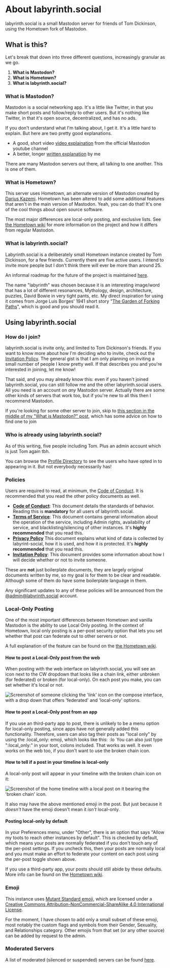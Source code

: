 # About labyrinth.social

labyrinth.social is a small Mastodon server for friends of Tom Dickinson, using the Hometown fork of Mastodon. 

## What is this?

Let's break that down into three different questions, increasingly granular as we go.

  1. **What is Mastodon?** 
  2. **What is Hometown?**
  3. **What is labyrinth.social?**

### What is Mastodon?

Mastodon is a social networking app. It's a little like Twitter, in that you make short posts and follow/reply to other users. But it's nothing like Twitter, in that it's open source, decentralized, and has no ads. 

If you don't understand what I'm talking about, I get it. It's a little hard to explain. But here are two pretty good explanations.

* A good, short video [video explaination](https://www.youtube.com/watch?v=IPSbNdBmWKE) from the official Mastodon youtube channel
* A better, longer [written explanation](https://www.nowwearealltom.com/what-is-mastodon/) by me

There are many Mastodon servers out there, all talking to one another. This is one of them.

### What is Hometown?

This server uses Hometown, an alternate version of Mastodon created by [Darius Kazemi](@https://friend.camp/@darius). Hometown has been altered to add some additional features that aren't in the main version of Mastodon. Yeah, you can do that! It's one of the cool things about open source software.

The most major differences are local-only posting, and exclusive lists. See [the Hometown wiki](https://github.com/hometown-fork/hometown/wiki) for more information on the project and how it differs from regular Mastodon.

### What is labyrinth.social?

Labyrinth.social is a deliberately small Hometown instance created by Tom Dickinson, for a few friends. Currently there are five active users. I intend to invite more people but I don't think there will ever be more than around 25.

An informal roadmap for the future of the project is maintained [here](roadmap.md).

The name "labyrinth" was chosen because it is an interesting image/word that has a lot of different resonances, Mythology, design, architecture, puzzles, David Bowie in very tight pants, etc. My direct inspiration for using it comes from Jorge Luis Borges' 1941 short story "[The Garden of Forking Paths](http://mycours.es/gamedesign2012/files/2012/08/The-Garden-of-Forking-Paths-Jorge-Luis-Borges-1941.pdf)", which is good and you should read it.


## Using labyrinth.social

### How do I join?

labyrinth.social is invite only, and limited to Tom Dickinson's friends. If you want to know more about how I'm deciding who to invite, check out the [Invitation Policy](policy/invitation.md). The general gist is that I am only planning on inviting a small number of people I know pretty well. If that describes you and you're interested in joining, let me know!

That said, and you may already know this: even if you haven't joined labyrinth.social, you can still follow me and the other labyrinth.social users. All you need is an account on *any* Mastodon server. Actually there are some other kinds of servers that work too, but if you're new to all this then I recommend Mastodon.

If you're looking for some other server to join, skip to [this section in the middle of my "What is Mastodon?" post](https://www.nowwearealltom.com/what-is-mastodon/#09), which has some advice on how to find one to join

### Who is already using labyrinth.social?

As of this writing, five people including Tom. Plus an admin account which is just Tom again tbh. 

You can browse the [Profile Directory](https://labyrinth.social/explore) to see the users who have opted in to appearing in it. But not everybody necessarily has!

### Policies

Users are required to read, at minimum, the [Code of Conduct](policy/conduct.md). It is recommended that you read the other policy documents as well.

* **[Code of Conduct](policy/conduct.md)**: This document details the standards of behavior. Reading this is **mandatory** for all users of labyrinth.social.
* **[Terms of Service](policy/terms.md)**: This document contains general information about the operation of the service, including Admin rights, availability of service, and blacklisting/silencing of other instances. It's **highly recommended** that you read this.
* **[Privacy Policy](policy/privacy.md)** This document explains what kind of data is collected by labyrint-social, how it is used, and how it is protected. It's **highly recommended** that you read this.
* **[Invitation Policy](policy/invitation.md)**: This document provides some information about how I will decide whether or not to invite someone.

These are **not** just boilerplate documents, they are largely original documents written by me, so my goal is for them to be clear and readable. Although some of them do have some boilerplate language in them. 

Any significant updates to any of these policies will be announced from the [@admin@labyrinth.social](https://labyrinth.social/@admin) account.

### Local-Only Posting

One of the most important differences between Hometown and vanilla Mastodon is the ability to use Local Only posting. In the context of Hometown, local only posting is a per-post security option that lets you set whether that post can federate out to other servers or not.

A full explanation of the feature can be found on the [the Hometown wiki](https://github.com/hometown-fork/hometown/wiki/Local-only-posting).

#### How to post a Local-Only post from the web

When posting with the web interface on labyrinth.social, you will see an icon next to the CW dropdown that looks like a chain link, either unbroken (for federated) or broken (for local-only). On each post you make, you can set whether it's local or not.

![Screenshot of someone clicking the 'link' icon on the compose interface, with a drop down that offers 'federated' and 'local-only' options.](https://camo.githubusercontent.com/f7dfd141bfa4e2302eb77b571b671efc64cdd0e73b3749fe23c9988505b98cfb/68747470733a2f2f74696e7973756276657273696f6e732e636f6d2f706963732f686f6d65746f776e2d6c6f63616c2e706e67)

#### How to post a Local-Only post from an app

If you use an third-party app to post, there is unlikely to be a menu option for local-only posting, since apps have not generally added this functionality. Therefore, users can also tag their posts as "local only" by using the :local\_only: emoji,
which looks like this:
<img
  src="https://labyrinth.social/system/custom_emojis/images/000/008/282/static/aeeb24f12d632bd6.png"
  alt=":local_only:" title=":local_only:"
  style="vertical-align: middle; -o-object-fit: contain; object-fit: contain;
         margin: -.2ex .15em .2ex; width: 16px; height: 16px;"
/>
You can also just type ":local\_only:" in your toot, colons included. That works as well. It even works on the web too, if you don't want to use the broken chain icon.

#### How to tell if a post in your timeline is local-only

A local-only post will appear in your timeline with the broken chain icon on it:

![Screenshot of the home timeline with a local post on it bearing the 'broken chain' icon.](https://camo.githubusercontent.com/96e40a539849d5cd7f18884e233a1d69fb7bc746d3a7fc577fbf76518906b2c0/68747470733a2f2f74696e7973756276657273696f6e732e636f6d2f706963732f686f6d65746f776e2d6c6f63616c2d322e706e67)

It also may have the above mentioned emoji in the post. But just because it *doesn't* have the emoji doesn't mean it *isn't* local-only.

#### Posting local-only by default

In your Preferences menu, under "Other", there is an option that says "Allow my toots to reach other instances by default". This is checked by default, which means your posts are normally federated if you don't touch any of the per-post settings. If you uncheck this, then your posts are normally local and you must make an effort to federate your content on each post using the per-post toggle shown above.

If you use a third-party app, your posts should still abide by these defaults. More info can be found on the [Hometown wiki](https://github.com/hometown-fork/hometown/wiki/Local-only-posting#sensible-defaults).

### Emoji

This instance uses <a href='https://mutant.tech'>Mutant Standard emoji</a>,
which are licensed under a
<a href='https://creativecommons.org/licenses/by-nc-sa/4.0/'>Creative Commons
Attribution-NonCommercial-ShareAlike 4.0 International License</a>.

For the moment, I have chosen to add only a small subset of these emoji, most
notably the custom flags and symbols from their Gender, Sexuality, and
Relationships category. Other emojis from that set (or any other source) can be
added by request to the admin.


### Moderated Servers

A list of moderated (silenced or suspended) servers can be found [here](https://labyrinth.social/about/more#unavailable-content).